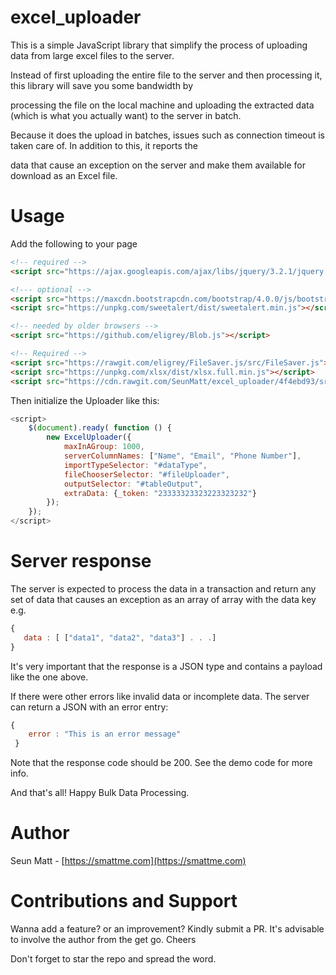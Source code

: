 excel_uploader
==============
This is a simple JavaScript library that simplify the process of uploading data from large excel files to the server.

Instead of first uploading the entire file to the server and then processing it, this library will save you some bandwidth by 

processing the file on the local machine and uploading the extracted data (which is what you actually want) to the server in batch.

Because it does the upload in batches, issues such as connection timeout is taken care of. In addition to this, it reports the 

data that cause an exception on the server and make them available for download as an Excel file.


Usage
=====
Add the following to your page

```html
<!-- required -->
<script src="https://ajax.googleapis.com/ajax/libs/jquery/3.2.1/jquery.min.js"></script>

<!--- optional -->
<script src="https://maxcdn.bootstrapcdn.com/bootstrap/4.0.0/js/bootstrap.min.js"></script>
<script src="https://unpkg.com/sweetalert/dist/sweetalert.min.js"></script>

<!-- needed by older browsers -->
<script src="https://github.com/eligrey/Blob.js"></script>

<!-- Required -->
<script src="https://rawgit.com/eligrey/FileSaver.js/src/FileSaver.js"></script>
<script src="https://unpkg.com/xlsx/dist/xlsx.full.min.js"></script>
<script src="https://cdn.rawgit.com/SeunMatt/excel_uploader/4f4ebd93/src/excel_uploader.js"></script>
```

Then initialize the Uploader like this:

```javascript
<script>
    $(document).ready( function () {
        new ExcelUploader({
            maxInAGroup: 1000,
            serverColumnNames: ["Name", "Email", "Phone Number"],
            importTypeSelector: "#dataType",
            fileChooserSelector: "#fileUploader",
            outputSelector: "#tableOutput",
            extraData: {_token: "23333323323223323232"}
        });
    });
</script>
```

Server response
===============
The server is expected to process the data in a transaction and return any set of data that causes an exception as an array of array 
with the data key e.g.
 
 ```javascript
 {
    data : [ ["data1", "data2", "data3"] . . .]
 }
```
It's very important that the response is a JSON type and contains a payload like the one above.

If there were other errors like invalid data or incomplete data. The server can return a JSON with an error entry:

```javascript
{
    error : "This is an error message"
 }
```

Note that the response code should be 200. See the demo code for more info.

And that's all! Happy Bulk Data Processing.

Author
======
Seun Matt - [https://smattme.com](https://smattme.com)


Contributions and Support
=========================
Wanna add a feature? or an improvement? Kindly submit a PR.
 It's advisable to involve the author from the get go. Cheers
 
Don't forget to star the repo and spread the word.
 